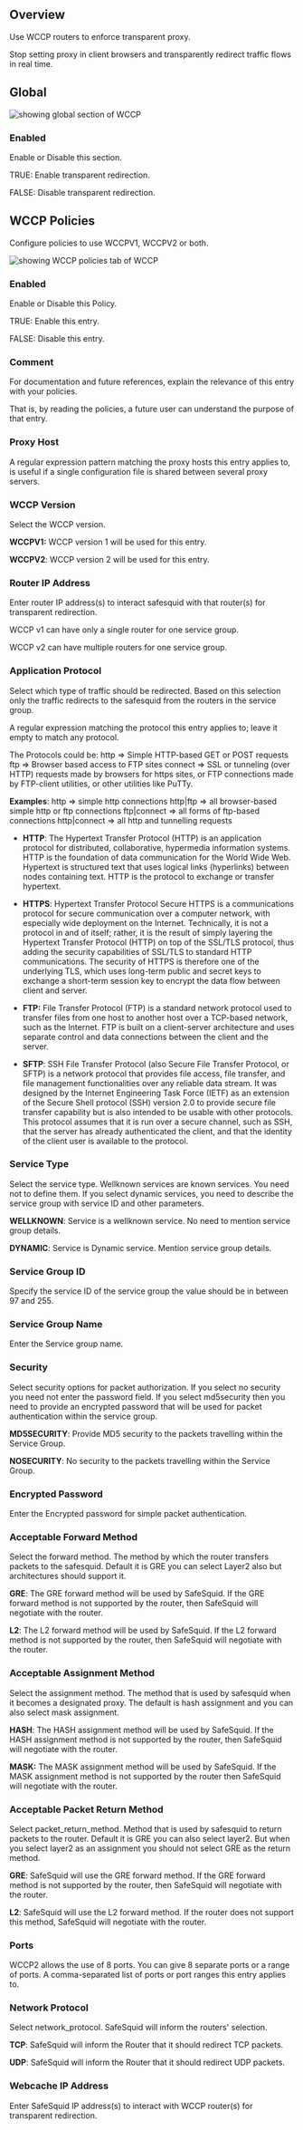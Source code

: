 ## Overview

Use WCCP routers to enforce transparent proxy.

Stop setting proxy in client browsers and transparently redirect traffic flows in real time.

## Global

![showing global section of WCCP](/img/Configure/Application_Setup/WCCP/image1.webp)

### Enabled

Enable or Disable this section.

TRUE: Enable transparent redirection.

FALSE: Disable transparent redirection.

## WCCP Policies

Configure policies to use WCCPV1, WCCPV2 or both.

![showing WCCP policies tab of WCCP](/img/Configure/Application_Setup/WCCP/image2.webp)

### Enabled

Enable or Disable this Policy.

TRUE: Enable this entry.

FALSE: Disable this entry.

### Comment

For documentation and future references, explain the relevance of this entry with your policies.

That is, by reading the policies, a future user can understand the purpose of that entry.

### Proxy Host

A regular expression pattern matching the proxy hosts this entry applies to, is useful if a single configuration file is shared between several proxy servers.

### WCCP Version

Select the WCCP version.

**WCCPV1:** WCCP version 1 will be used for this entry.

**WCCPV2**: WCCP version 2 will be used for this entry.

### Router IP Address

Enter router IP address(s) to interact safesquid with that router(s) for transparent redirection.

WCCP v1 can have only a single router for one service group.

WCCP v2 can have multiple routers for one service group.

### Application Protocol

Select which type of traffic should be redirected. Based on this selection only the traffic redirects to the safesquid from the routers in the service group.

A regular expression matching the protocol this entry applies to; leave it empty to match any protocol.

The Protocols could be: http =\> Simple HTTP-based GET or POST requests ftp =\> Browser based access to FTP sites connect =\> SSL or tunneling (over HTTP) requests made by browsers for https sites, or FTP connections made by FTP-client utilities, or other utilities like PuTTy.

**Examples**: http =\> simple http connections http\|ftp =\> all browser-based simple http or ftp connections ftp\|connect =\> all forms of ftp-based connections http\|connect =\> all http and tunnelling requests

-   **HTTP**: The Hypertext Transfer Protocol (HTTP) is an application protocol for distributed, collaborative, hypermedia information systems. HTTP is the foundation of data communication for the World Wide Web. Hypertext is structured text that uses logical links (hyperlinks) between nodes containing text. HTTP is the protocol to exchange or transfer hypertext.

-   **HTTPS**: Hypertext Transfer Protocol Secure HTTPS is a communications protocol for secure communication over a computer network, with especially wide deployment on the Internet. Technically, it is not a protocol in and of itself; rather, it is the result of simply layering the Hypertext Transfer Protocol (HTTP) on top of the SSL/TLS protocol, thus adding the security capabilities of SSL/TLS to standard HTTP communications. The security of HTTPS is therefore one of the underlying TLS, which uses long-term public and secret keys to exchange a short-term session key to encrypt the data flow between client and server.

-   **FTP:** File Transfer Protocol (FTP) is a standard network protocol used to transfer files from one host to another host over a TCP-based network, such as the Internet. FTP is built on a client-server architecture and uses separate control and data connections between the client and the server.

-   **SFTP**: SSH File Transfer Protocol (also Secure File Transfer Protocol, or SFTP) is a network protocol that provides file access, file transfer, and file management functionalities over any reliable data stream. It was designed by the Internet Engineering Task Force (IETF) as an extension of the Secure Shell protocol (SSH) version 2.0 to provide secure file transfer capability but is also intended to be usable with other protocols. This protocol assumes that it is run over a secure channel, such as SSH, that the server has already authenticated the client, and that the identity of the client user is available to the protocol.

### Service Type

Select the service type. Wellknown services are known services. You need not to define them. If you select dynamic services, you need to describe the service group with service ID and other parameters.

**WELLKNOWN**: Service is a wellknown service. No need to mention service group details.

**DYNAMIC**: Service is Dynamic service. Mention service group details.

### Service Group ID

Specify the service ID of the service group the value should be in between 97 and 255.

### Service Group Name

Enter the Service group name.

### Security

Select security options for packet authorization. If you select no security you need not enter the password field. If you select md5security then you need to provide an encrypted password that will be used for packet authentication within the service group.

**MD5SECURITY**: Provide MD5 security to the packets travelling within the Service Group.

**NOSECURITY**: No security to the packets travelling within the Service Group.

### Encrypted Password

Enter the Encrypted password for simple packet authentication.

### Acceptable Forward Method

Select the forward method. The method by which the router transfers packets to the safesquid. Default it is GRE you can select Layer2 also but architectures should support it.

**GRE**: The GRE forward method will be used by SafeSquid. If the GRE forward method is not supported by the router, then SafeSquid will negotiate with the router.

**L2**: The L2 forward method will be used by SafeSquid. If the L2 forward method is not supported by the router, then SafeSquid will negotiate with the router.

### Acceptable Assignment Method

Select the assignment method. The method that is used by safesquid when it becomes a designated proxy. The default is hash assignment and you can also select mask assignment.

**HASH**: The HASH assignment method will be used by SafeSquid. If the HASH assignment method is not supported by the router, then SafeSquid will negotiate with the router.

**MASK:** The MASK assignment method will be used by SafeSquid. If the MASK assignment method is not supported by the router then SafeSquid will negotiate with the router.

### Acceptable Packet Return Method

Select packet_return_method. Method that is used by safesquid to return packets to the router. Default it is GRE you can also select layer2. But when you select layer2 as an assignment you should not select GRE as the return method.

**GRE**: SafeSquid will use the GRE forward method. If the GRE forward method is not supported by the router, then SafeSquid will negotiate with the router.

**L2**: SafeSquid will use the L2 forward method. If the router does not support this method, SafeSquid will negotiate with the router.

### Ports

WCCP2 allows the use of 8 ports. You can give 8 separate ports or a range of ports. A comma-separated list of ports or port ranges this entry applies to.

### Network Protocol

Select network_protocol. SafeSquid will inform the routers' selection.

**TCP**: SafeSquid will inform the Router that it should redirect TCP packets.

**UDP**: SafeSquid will inform the Router that it should redirect UDP packets.

### Webcache IP Address

Enter SafeSquid IP address(s) to interact with WCCP router(s) for transparent redirection.
